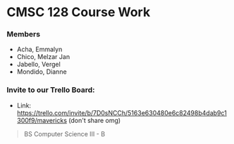 # CMSC 128 Course Work

### Members
 - Acha, Emmalyn  
 - Chico, Melzar Jan  
 - Jabello, Vergel  
 - Mondido, Dianne  

### Invite to our Trello Board:
 - Link: https://trello.com/invite/b/7D0sNCCh/5163e630480e6c82498b4dab9c1300f9/mavericks (don't share omg)


> BS Computer Science III - B
